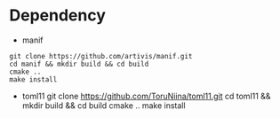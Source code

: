 # Dependency
* manif
```
git clone https://github.com/artivis/manif.git
cd manif && mkdir build && cd build
cmake ..
make install
```
* toml11
git clone https://github.com/ToruNiina/toml11.git
cd toml11 && mkdir build && cd build
cmake ..
make install